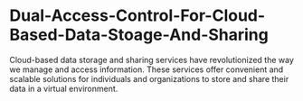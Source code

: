 # Dual-Access-Control-For-Cloud-Based-Data-Stoage-And-Sharing
Cloud-based data storage and sharing services have revolutionized the way we manage and access information. These services offer convenient and scalable solutions for individuals and organizations to store and share their data in a virtual environment.
